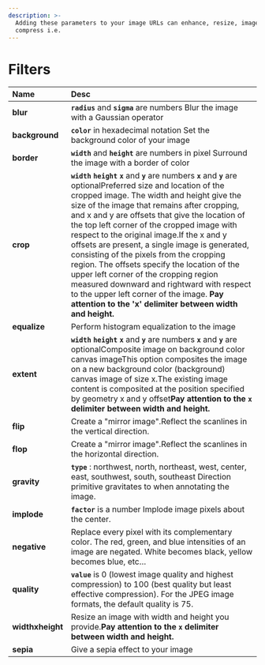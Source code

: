 ```yaml
---
description: >-
  Adding these parameters to your image URLs can enhance, resize, images or
  compress i.e.
---
```


# Filters

| **Name** | Desc |
| :--- | :--- |
| **blur** | **`radius`** and **`sigma`** are numbers Blur the image with a Gaussian operator |
| **background** | **`color`** in hexadecimal notation Set the background color of your image |
| **border** | **`width`** and **`height`** are numbers in pixel Surround the image with a border of color |
| **crop** | **`width`** **`height`** **`x`** and **`y`** are numbers **`x`** and **`y`** are optionalPreferred size and location of the cropped image. The width and height give the size of the image that remains after cropping, and x and y are offsets that give the location of the top left corner of the cropped image with respect to the original image.If the x and y offsets are present, a single image is generated, consisting of the pixels from the cropping region. The offsets specify the location of the upper left corner of the cropping region measured downward and rightward with respect to the upper left corner of the image. **Pay attention to the 'x' delimiter between width and height.**  |
| **equalize** | Perform histogram equalization to the image |
| **extent** | **`width`** **`height`** **`x`** and **`y`** are numbers **`x`** and **`y`** are optionalComposite image on background color canvas imageThis option composites the image on a new background color \(background\) canvas image of size x.The existing image content is composited at the position specified by geometry x and y offset**Pay attention to the `x` delimiter between width and height.** |
| **flip** | Create a "mirror image".Reflect the scanlines in the vertical direction. |
| **flop** | Create a "mirror image".Reflect the scanlines in the horizontal direction. |
| **gravity** | **`type`** : northwest, north, northeast, west, center, east, southwest, south, southeast Direction primitive gravitates to when annotating the image. |
| **implode** | **`factor`** is a number Implode image pixels about the center. |
| **negative** | Replace every pixel with its complementary color. The red, green, and blue intensities of an image are negated. White becomes black, yellow becomes blue, etc… |
| **quality**  | **`value`** is 0 \(lowest image quality and highest compression\) to 100 \(best quality but least effective compression\). For the JPEG image formats, the default quality is 75. |
| **widthxheight** | Resize an image with width and height you provide.**Pay attention to the `x` delimiter between width and height.** |
| **sepia** | Give a sepia effect to your image |



